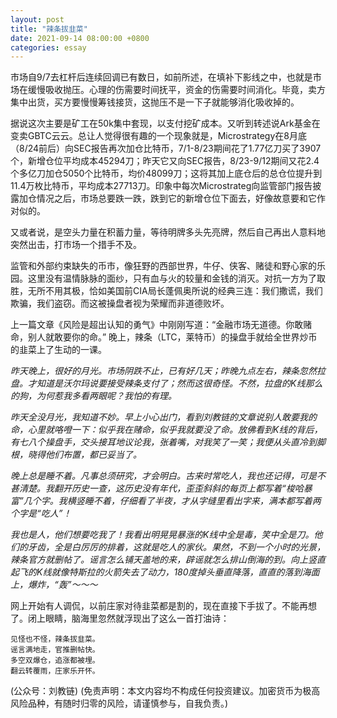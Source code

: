 ```yaml
---
layout: post
title: "辣条拔韭菜"
date: 2021-09-14 08:00:00 +0800
categories: essay
---
```


市场自9/7去杠杆后连续回调已有数日，如前所述，在填补下影线之中，也就是市场在缓慢吸收抛压。心理的伤需要时间抚平，资金的伤需要时间消化。毕竟，卖方集中出货，买方要慢慢筹钱接货，这抛压不是一下子就能够消化吸收掉的。

据说这次主要是矿工在50k集中套现，以支付挖矿成本。又听到转述说Ark基金在变卖GBTC云云。总让人觉得很有趣的一个现象就是，Microstrategy在8月底（8/24前后）向SEC报告再次加仓比特币，7/1-8/23期间花了1.77亿刀买了3907个，新增仓位平均成本45294刀；昨天它又向SEC报告，8/23-9/12期间又花2.4个多亿刀加仓5050个比特币，均价48099刀；这将其加上底仓后的总仓位提升到11.4万枚比特币，平均成本27713刀。印象中每次Microstrateg向监管部门报告披露加仓情况之后，市场总要跌一跌，跌到它的新增仓位下面去，好像故意要和它作对似的。

又或者说，是空头力量在积蓄力量，等待明牌多头先亮牌，然后自己再出人意料地突然出击，打市场一个措手不及。

监管和外部约束缺失的币市，像狂野的西部世界，牛仔、侠客、赌徒和野心家的乐园。这里没有温情脉脉的面纱，只有血与火的较量和金钱的消灭。对抗一方为了取胜，无所不用其极，恰如美国前CIA局长蓬佩奥所说的经典三连：我们撒谎，我们欺骗，我们盗窃。而这被操盘者视为荣耀而非道德败坏。

上一篇文章《风险是超出认知的勇气》中刚刚写道：“金融市场无道德。你敢赌命，别人就敢要你的命。” 晚上，辣条（LTC，莱特币）的操盘手就给全世界炒币的韭菜上了生动的一课。

*昨天晚上，很好的月光。市场阴跌不止，已有好几天；昨晚九点左右，辣条忽然拉盘。才知道是沃尔玛说要接受辣条支付了；然而这很奇怪。不然，拉盘的K线那么的狗，为何惹我多看两眼呢？我怕的有理。*

*昨天全没月光，我知道不妙。早上小心出门，看到刘教链的文章说别人敢要我的命，心里就咯噔一下：似乎我在赌命，似乎我就要没了命。放佛看到K线的背后，有七八个操盘手，交头接耳地议论我，张着嘴，对我笑了一笑；我便从头直冷到脚根，晓得他们布置，都已妥当了。*

*晚上总是睡不着。凡事总须研究，才会明白。古来时常吃人，我也还记得，可是不甚清楚。我翻开历史一查，这历史没有年代，歪歪斜斜的每页上都写着“梭哈暴富”几个字。我横竖睡不着，仔细看了半夜，才从字缝里看出字来，满本都写着两个字是“吃人”！*

*我也是人，他们想要吃我了！我看出明晃晃暴涨的K线中全是毒，笑中全是刀。他们的牙齿，全是白厉厉的排着，这就是吃人的家伙。果然，不到一个小时的光景，辣条官方就删帖了。谣言怎么铺天盖地的来，辟谣就怎么排山倒海的到。向上竖直起飞的K线就像特斯拉的火箭失去了动力，180度掉头垂直降落，直直的落到海面上，爆炸，“轰”～～～*

网上开始有人调侃，以前庄家对待韭菜都是割的，现在直接下手拔了。不能再想了。闭上眼睛，脑海里忽然就浮现出了这么一首打油诗：

```
见怪也不怪，辣条拔韭菜。
谣言满地走，官推删帖快。
多空双爆仓，追涨都被埋。
翻云转覆雨，庄家乐开怀。
```

(公众号：刘教链)
(免责声明：本文内容均不构成任何投资建议。加密货币为极高风险品种，有随时归零的风险，请谨慎参与，自我负责。)
